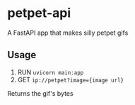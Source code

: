 # petpet-api
A FastAPI app that makes silly petpet gifs

## Usage
1. RUN `uvicorn main:app`
2. GET `ip://petpet?image={image url}`

Returns the gif's bytes
